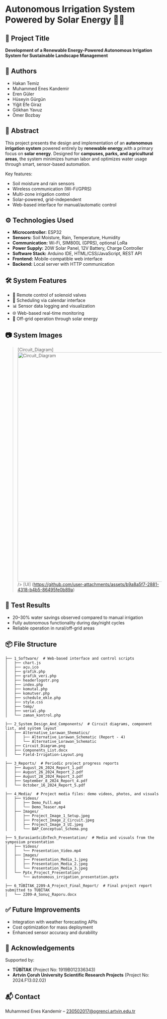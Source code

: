 # Autonomous Irrigation System Powered by Solar Energy 🌱🔋

## 📌 Project Title
**Development of a Renewable Energy-Powered Autonomous Irrigation System for Sustainable Landscape Management**

## 👥 Authors
- Hakan Temiz 
- Muhammed Enes Kandemir 
- Eren Güler 
- Hüseyin Gürgün 
- Yiğit Efe Giraz
-  Gökhan Yavuz
-  Ömer Bozbay

## 🎯 Abstract
This project presents the design and implementation of an **autonomous irrigation system** powered entirely by **renewable energy**,with a primary focus on **solar energy**. Designed for **campuses, parks, and agricultural areas**,
the system minimizes human labor and optimizes water usage through smart, sensor-based automation.

Key features:
- Soil moisture and rain sensors
- Wireless communication (Wi-Fi/GPRS)
- Multi-zone irrigation control
- Solar-powered, grid-independent
- Web-based interface for manual/automatic control

## ⚙️ Technologies Used
- **Microcontroller:** ESP32
- **Sensors:** Soil Moisture, Rain, Temperature, Humidity 
- **Communication:** Wi-Fi, SIM800L (GPRS), optional LoRa
- **Power Supply:** 20W Solar Panel, 12V Battery, Charge Controller
- **Software Stack:** Arduino IDE, HTML/CSS/JavaScript, REST API
- **Frontend:** Mobile-compatible web interface
- **Backend:** Local server with HTTP communication

## 🛠️ System Features
- 📶 Remote control of solenoid valves
- 📅 Scheduling via calendar interface
- 📊 Sensor data logging and visualization
- 🌐 Web-based real-time monitoring
- 🔋 Off-grid operation through solar energy

## 📷 System Images
> [Circuit_Diagram] <img width="834" height="735" alt="Circuit_Diagram" src="https://github.com/user-attachments/assets/7b30d361-17a5-4373-bbfb-7983ff907395" alt="Circuit Diagram" width="500"/> />
> [UI] (https://github.com/user-attachments/assets/b9a8a5f7-2881-4318-b4b5-86495fe0b89a)



## 🧪 Test Results
- 20–30% water savings observed compared to manual irrigation
- Fully autonomous functionality during day/night cycles
- Reliable operation in rural/off-grid areas

## 📦 File Structure

```
├── 1_Software/  # Web-based interface and control scripts
│   ├── chart.js
│   ├── açu.ico
│   ├── grafik.php
│   ├── grafik_veri.php
│   ├── headerlogotr.png
│   ├── index.php
│   ├── komutal.php
│   ├── komutver.php
│   ├── schedule_ekle.php
│   ├── style.css
│   ├── temp/
│   ├── verial.php
│   └── zaman_kontrol.php

├── 2_System_Design_And_Components/  # Circuit diagrams, component list, and system layout
│   ├── Alternative_Lorawan_Shematics/
│   │   ├── Alternative_Lorawan_Schematic (Report - 4)
│   │   └── Alternative_Lorawan_Schematic
│   ├── Circuit_Diagram.png
│   ├── Components_List.docx
│   └── Field-Irrigation-Layout.png

├── 3_Reports/  # Periodic project progress reports
│   ├── August_26_2024_Report_1.pdf
│   ├── August_26_2024_Report_2.pdf
│   ├── August_28_2024_Report_3.pdf
│   ├── September_8_2024_Report_4.pdf
│   └── October_16_2024_Report_5.pdf

├── 4_Media/  # Project media files: demo videos, photos, and visuals
│   ├── Videos/
│   │   ├── Demo_Full.mp4
│   │   └── Demo_Teaser.mp4
│   ├── Images/
│   │   ├── Project_Image_1_Setup.jpeg
│   │   ├── Project_Image_2_Circuit.jpeg
│   │   ├── Project_Image_3_UI.jpeg
│   │   └── BAP_Conceptual_Schema.png

├── 5_EurasianSciEnTech_Presentation/  # Media and visuals from the symposium presentation
│   ├── Videos/
│   │   └── Presentation_Video.mp4
│   ├── Images/
│   │   ├── Presentation_Media_1.jpeg
│   │   ├── Presentation_Media_2.jpeg
│   │   └── Presentation_Media_3.jpeg
│   └── Pptx_Project_Presentation/
│       └── autonomous_irrigation_presentation.pptx

├── 6_TÜBİTAK_2209-A_Project_Final_Report/  # Final project report submitted to TÜBİTAK
│   └── 2209-A_Sonuç_Raporu.docx
```



## ✅ Future Improvements
- Integration with weather forecasting APIs
- Cost optimization for mass deployment
- Enhanced sensor accuracy and durability

## 🔬 Acknowledgements
Supported by:
- **TÜBİTAK** (Project No: 1919B012336343)
- **Artvin Çoruh University Scientific Research Projects** (Project No: 2024.F13.02.02)

## 📬 Contact
Muhammed Enes Kandemir – 230502017@ogrenci.artvin.edu.tr 
